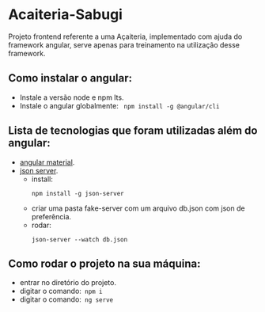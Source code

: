 # Acaiteria-Sabugi
Projeto frontend referente a uma Açaiteria, implementado com ajuda do framework angular, serve apenas para treinamento na utilização desse framework.  
## Como instalar o angular:  
-  Instale a versão node e npm lts.  
-  Instale o angular globalmente:  ```  npm install -g @angular/cli  ```  
 
## Lista de tecnologias que foram utilizadas além do angular:  
- [angular material](https://material.angular.io/).
- [json server](https://www.npmjs.com/package/json-server).
    -  install:
        ```  
        npm install -g json-server
        ```  
    -  criar uma pasta fake-server com um arquivo db.json com json de preferência.
    -  rodar:
        ```  
        json-server --watch db.json
        ```  

##  Como rodar o projeto na sua máquina:
-  entrar no diretório do projeto.  
-  digitar o comando:```  npm i  ```  
-  digitar o comando:```  ng serve ``` 

